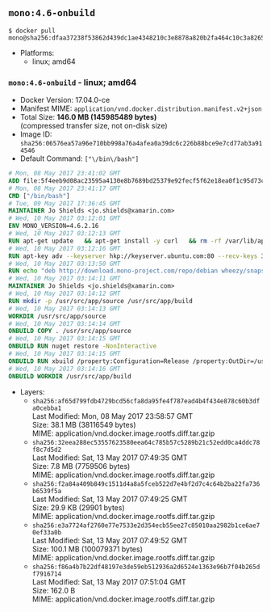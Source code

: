 ## `mono:4.6-onbuild`

```console
$ docker pull mono@sha256:dfaa37238f53862d439dc1ae4348210c3e8878a820b2fa464c10c3a82652a27c
```

-	Platforms:
	-	linux; amd64

### `mono:4.6-onbuild` - linux; amd64

-	Docker Version: 17.04.0-ce
-	Manifest MIME: `application/vnd.docker.distribution.manifest.v2+json`
-	Total Size: **146.0 MB (145985489 bytes)**  
	(compressed transfer size, not on-disk size)
-	Image ID: `sha256:06576ea57a96e710bb998a76a4afea0a39dc6c226b88bce9e7cd77ab3a914546`
-	Default Command: `["\/bin\/bash"]`

```dockerfile
# Mon, 08 May 2017 23:41:02 GMT
ADD file:5f4eeb9d08ac23595a4130e8b7689bd25379e92fecf5f62e18ea0f1c95d73c33 in / 
# Mon, 08 May 2017 23:41:17 GMT
CMD ["/bin/bash"]
# Tue, 09 May 2017 17:36:45 GMT
MAINTAINER Jo Shields <jo.shields@xamarin.com>
# Wed, 10 May 2017 03:12:01 GMT
ENV MONO_VERSION=4.6.2.16
# Wed, 10 May 2017 03:12:13 GMT
RUN apt-get update   && apt-get install -y curl   && rm -rf /var/lib/apt/lists/*
# Wed, 10 May 2017 03:12:16 GMT
RUN apt-key adv --keyserver hkp://keyserver.ubuntu.com:80 --recv-keys 3FA7E0328081BFF6A14DA29AA6A19B38D3D831EF
# Wed, 10 May 2017 03:13:50 GMT
RUN echo "deb http://download.mono-project.com/repo/debian wheezy/snapshots/$MONO_VERSION main" > /etc/apt/sources.list.d/mono-xamarin.list   && apt-get update   && apt-get install -y binutils mono-devel ca-certificates-mono fsharp mono-vbnc nuget referenceassemblies-pcl   && rm -rf /var/lib/apt/lists/* /tmp/*
# Wed, 10 May 2017 03:14:11 GMT
MAINTAINER Jo Shields <jo.shields@xamarin.com>
# Wed, 10 May 2017 03:14:12 GMT
RUN mkdir -p /usr/src/app/source /usr/src/app/build
# Wed, 10 May 2017 03:14:13 GMT
WORKDIR /usr/src/app/source
# Wed, 10 May 2017 03:14:14 GMT
ONBUILD COPY . /usr/src/app/source
# Wed, 10 May 2017 03:14:15 GMT
ONBUILD RUN nuget restore -NonInteractive
# Wed, 10 May 2017 03:14:15 GMT
ONBUILD RUN xbuild /property:Configuration=Release /property:OutDir=/usr/src/app/build/
# Wed, 10 May 2017 03:14:16 GMT
ONBUILD WORKDIR /usr/src/app/build
```

-	Layers:
	-	`sha256:af65d799fdb4729bcd56cfa8da95fe4f787ead4b4f434e878c60b3dfa0cebba1`  
		Last Modified: Mon, 08 May 2017 23:58:57 GMT  
		Size: 38.1 MB (38116549 bytes)  
		MIME: application/vnd.docker.image.rootfs.diff.tar.gzip
	-	`sha256:32eea288ec53557623580eea64c785b57c5289b21c52edd0ca4ddc78f8c7d5d2`  
		Last Modified: Sat, 13 May 2017 07:49:35 GMT  
		Size: 7.8 MB (7759506 bytes)  
		MIME: application/vnd.docker.image.rootfs.diff.tar.gzip
	-	`sha256:f2a84a409b849c1511d4a8a5fceb522d7e4bf2d7c4c64b2ba22fa736b6539f5a`  
		Last Modified: Sat, 13 May 2017 07:49:25 GMT  
		Size: 29.9 KB (29901 bytes)  
		MIME: application/vnd.docker.image.rootfs.diff.tar.gzip
	-	`sha256:e3a7724af2760e77e7533e2d354ecb55ee27c85010aa2982b1ce6ae70ef33a0b`  
		Last Modified: Sat, 13 May 2017 07:49:52 GMT  
		Size: 100.1 MB (100079371 bytes)  
		MIME: application/vnd.docker.image.rootfs.diff.tar.gzip
	-	`sha256:f86a4b7b22df48197e3de59eb512936a2d6524e1363e96b7f04b265df7916714`  
		Last Modified: Sat, 13 May 2017 07:51:04 GMT  
		Size: 162.0 B  
		MIME: application/vnd.docker.image.rootfs.diff.tar.gzip
